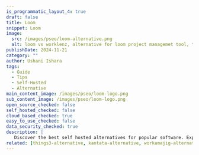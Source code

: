```yaml
---
is_programmatic_layout_4: true
draft: false
title: Loom
snippet: Loom
image:
  src: /images/pseo/loom-alternative.png
  alt: loom vs worklenz, alternative for loom project managemet tool, task management, resource management, productivity, self-hosted
publishDate: 2024-11-21
category: ""
author: Ushani Ishara
tags:
  - Guide
  - Tips
  - Self-Hosted
  - Alternative
main_content_image: /images/pseo/loom-logo.png
sub_content_image: /images/pseo/loom-logo.png
open_source_checked: false
self_hosted_checked: false
cloud_based_checked: true
easy_to_use_checked: false
data_security_checked: true
description: |
   Discover the best self hosted alternatives for popular software. Explore our comprehensive guides and find the perfect solution for your needs today.
related: [things3-alternative, kantata-alternative, workamajig-alternative, todoist-alternative]
---
```

